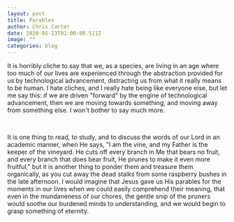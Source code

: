 ```yaml
---
layout: post
title: Parables
author: Chris Carter
date: 2020-05-23T01:00:00.511Z
image: ""
categories: blog
---
```

It is horribly cliche to say that we, as a species, are living in an age where too much of our lives are experienced through the abstraction provided for us by technological advancement, distracting us from what it really means to be human. I hate cliches, and I really hate being like everyone else, but let me say this: if we are driven "forward" by the engine of technological advancement, then we are moving towards something, and moving away from something else. I won't bother to say much more.

<br>

It is one thing to read, to study, and to discuss the words of our Lord in an academic manner, when He says, "I am the vine, and my Father is the keeper of the vineyard. He cuts off every branch in Me that bears no fruit, and every branch that does bear fruit, He prunes to make it even more fruitful," but it is another thing to ponder them and treasure them organically, as you cut away the dead stalks from some raspberry bushes in the late afternoon. I would imagine that Jesus gave us His parables for the moments in our lives when we could easily comprehend their meaning, that even in the mundaneness of our chores, the gentle snip of the pruners would soothe our burdened minds to understanding, and we would begin to grasp something of eternity.
